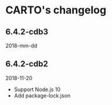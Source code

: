 # CARTO's changelog

## 6.4.2-cdb3
2018-mm-dd

## 6.4.2-cdb2
2018-11-20

- Support Node.js 10
- Add package-lock.json
